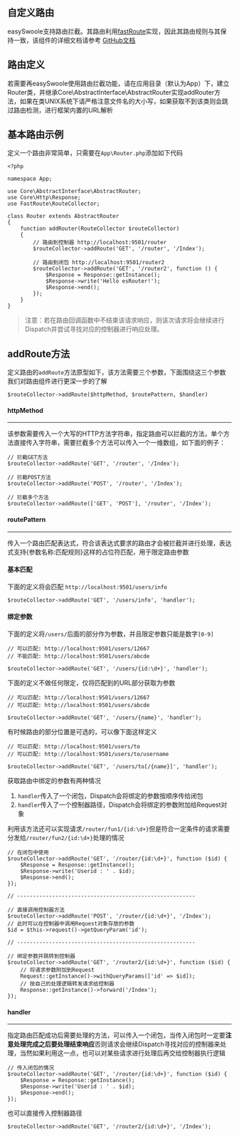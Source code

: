 自定义路由
------

easySwoole支持路由拦截。其路由利用[fastRoute](https://github.com/nikic/FastRoute)实现，因此其路由规则与其保持一致，该组件的详细文档请参考 [GitHub文档](https://github.com/nikic/FastRoute/blob/master/README.md)

路由定义
------

若需要再easySwoole使用路由拦截功能，请在应用目录（默认为App）下，建立Router类，井继承Core\AbstractInterface\AbstractRouter实现addRouter方法，如果在类UNIX系统下请严格注意文件名的大小写，如果获取不到该类则会跳过路由检测，进行框架内置的URL解析

基本路由示例
------
定义一个路由非常简单，只需要在`App\Router.php`添加如下代码

```
<?php

namespace App;

use Core\AbstractInterface\AbstractRouter;
use Core\Http\Response;
use FastRoute\RouteCollector;

class Router extends AbstractRouter
{
    function addRouter(RouteCollector $routeCollector)
    {
        // 路由到控制器 http://localhost:9501/router        
        $routeCollector->addRoute('GET', '/router', '/Index');

        // 路由到闭包 http://localhost:9501/router2        
        $routeCollector->addRoute('GET', '/router2', function () {
            $Response = Response::getInstance();
            $Response->write('Hello esRouter!');
            $Response->end();
        });
    }
}
```

> 注意：若在路由回调函数中不结束该请求响应，则该次请求将会继续进行Dispatch并尝试寻找对应的控制器进行响应处理。

addRoute方法
------

定义路由的`addRoute`方法原型如下，该方法需要三个参数，下面围绕这三个参数我们对路由组件进行更深一步的了解

```
$routeCollector->addRoute($httpMethod, $routePattern, $handler)
```

#### httpMethod
------
该参数需要传入一个大写的HTTP方法字符串，指定路由可以拦截的方法，单个方法直接传入字符串，需要拦截多个方法可以传入一个一维数组，如下面的例子：

```
// 拦截GET方法
$routeCollector->addRoute('GET', '/router', '/Index');

// 拦截POST方法
$routeCollector->addRoute('POST', '/router', '/Index');

// 拦截多个方法
$routeCollector->addRoute(['GET', 'POST'], '/router', '/Index');

```

#### routePattern
------
传入一个路由匹配表达式，符合该表达式要求的路由才会被拦截并进行处理，表达式支持{参数名称:匹配规则}这样的占位符匹配，用于限定路由参数

#### 基本匹配

下面的定义将会匹配 `http://localhost:9501/users/info`

```
$routeCollector->addRoute('GET', '/users/info', 'handler');
```

#### 绑定参数
下面的定义将`/users/`后面的部分作为参数，并且限定参数只能是数字`[0-9]`

```
// 可以匹配: http://localhost:9501/users/12667
// 不能匹配: http://localhost:9501/users/abcde

$routeCollector->addRoute('GET', '/users/{id:\d+}', 'handler');

```

下面的定义不做任何限定，仅将匹配到的URL部分获取为参数

```
// 可以匹配: http://localhost:9501/users/12667
// 可以匹配: http://localhost:9501/users/abcde

$routeCollector->addRoute('GET', '/users/{name}', 'handler');
```

有时候路由的部分位置是可选的，可以像下面这样定义

```
// 可以匹配: http://localhost:9501/users/to
// 可以匹配: http://localhost:9501/users/to/username

$routeCollector->addRoute('GET', '/users/to[/{name}]', 'handler');
```

获取路由中绑定的参数有两种情况

1. `handler`传入了一个闭包，Dispatch会将绑定的参数按顺序传给闭包
2. `handler`传入了一个控制器路径，Dispatch会将绑定的参数附加给Request对象

利用该方法还可以实现请求`/router/fun1/{id:\d+}`但是符合一定条件的请求需要分发给`/router/fun2/{id:\d+}`处理的情况

```
// 在闭包中使用
$routeCollector->addRoute('GET', '/router/{id:\d+}', function ($id) {
	$Response = Response::getInstance();
	$Response->write('Userid : ' . $id);
	$Response->end();
});

// --------------------------------------------------------

// 直接调用控制器方法
$routeCollector->addRoute('POST', '/router/{id:\d+}', '/Index');
// 此时可以在控制器中调用Request对象存放的参数
$id = $this->request()->getQueryParam('id');

// --------------------------------------------------------

// 绑定参数并跳转到控制器
$routeCollector->addRoute('GET', '/router2/{id:\d+}', function ($id) {
	// 将请求参数附加到Request
	Request::getInstance()->withQueryParams(['id' => $id]);
	// 按自己的处理逻辑转发请求给控制器
	Response::getInstance()->forward('/Index');
});

```

#### handler
------
指定路由匹配成功后需要处理的方法，可以传入一个闭包，当传入闭包时一定要**注意处理完成之后要处理结束响应**否则请求会继续Dispatch寻找对应的控制器来处理，当然如果利用这一点，也可以对某些请求进行处理后再交给控制器执行逻辑

```
// 传入闭包的情况
$routeCollector->addRoute('GET', '/router/{id:\d+}', function ($id) {
	$Response = Response::getInstance();
	$Response->write('Userid : ' . $id);
	$Response->end();
});

```

也可以直接传入控制器路径

```
$routeCollector->addRoute('GET', '/router2/{id:\d+}', '/Index');
```



<script>
    var _hmt = _hmt || [];
    (function() {
        var hm = document.createElement("script");
        hm.src = "https://hm.baidu.com/hm.js?4c8d895ff3b25bddb6fa4185c8651cc3";
        var s = document.getElementsByTagName("script")[0];
        s.parentNode.insertBefore(hm, s);
    })();
</script>
<script>
(function(){
    var bp = document.createElement('script');
    var curProtocol = window.location.protocol.split(':')[0];
    if (curProtocol === 'https') {
        bp.src = 'https://zz.bdstatic.com/linksubmit/push.js';        
    }
    else {
        bp.src = 'http://push.zhanzhang.baidu.com/push.js';
    }
    var s = document.getElementsByTagName("script")[0];
    s.parentNode.insertBefore(bp, s);
})();
</script>
